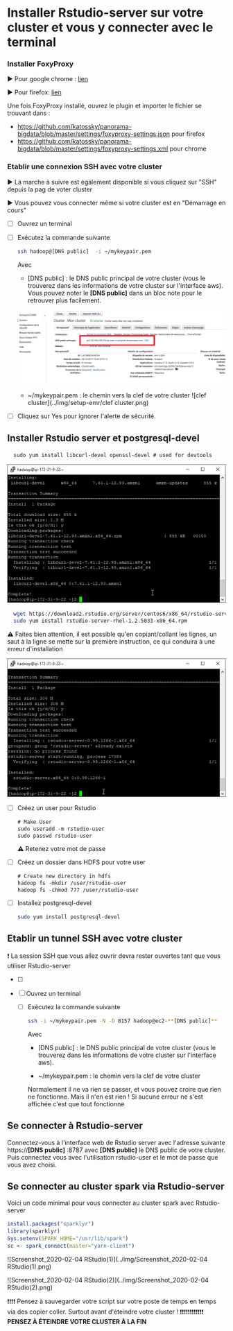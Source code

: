 # Installer Rstudio-server sur votre cluster et vous y connecter avec le terminal

### Installer FoxyProxy

:arrow_forward: Pour google chrome : [lien](https://chrome.google.com/webstore/detail/foxyproxy-standard/gcknhkkoolaabfmlnjonogaaifnjlfnp?hl=fr)

:arrow_forward: ​Pour firefox: [lien](https://addons.mozilla.org/fr/firefox/addon/foxyproxy-standard/)

Une fois FoxyProxy installé, ouvrez le plugin et importer le fichier se trouvant dans :  

- https://github.com/katossky/panorama-bigdata/blob/master/settings/foxyproxy-settings.json pour firefox
- https://github.com/katossky/panorama-bigdata/blob/master/settings/foxyproxy-settings.xml pour chrome

### Etablir une connexion SSH avec votre cluster

:arrow_forward: La marche à suivre est également disponible si vous cliquez sur "SSH" depuis la pag de voter cluster

:arrow_forward: Vous pouvez vous connecter même si votre cluster est en "Démarrage en cours"

  - [ ] Ouvrez un terminal

  - [ ] Exécutez la commande suivante

    ````bash
    ssh hadoop@[DNS public]  -i ~/mykeypair.pem
    ````

    Avec

    - [DNS public] : le DNS public principal de votre cluster (vous le trouverez dans les informations de votre cluster sur l'interface aws). Vous pouvez noter le  **[DNS public]** dans un bloc note pour le retrouver plus facilement.

    ![dns-pubilc](..\img\setup-emr\dns-pubilc.png)

    - ~/mykeypair.pem : le chemin vers la clef de votre cluster
      ![clef cluster](../img/setup-emr/clef cluster.png)

  - [ ] Cliquez sur Yes pour ignorer l'alerte de sécurité.

## Installer Rstudio server et postgresql-devel

````shell
  sudo yum install libcurl-devel openssl-devel # used for devtools
````

![yum install](../img/setup-emr/rstudio_yum_install.png)

````bash
  wget https://download2.rstudio.org/server/centos6/x86_64/rstudio-server-rhel-1.2.5033-x86_64.rpm
  sudo yum install rstudio-server-rhel-1.2.5033-x86_64.rpm
````

:warning: Faites bien attention, il est possible qu'en copiant/collant les lignes, un saut à la ligne se mette sur la première instruction, ce qui conduira à une erreur d'installation

![r server install](../img/setup-emr/rstudio_server_install.png)



- [ ] Créez un user pour Rstudio

  ````shell
  # Make User
  sudo useradd -m rstudio-user
  sudo passwd rstudio-user
  ````

  :warning: Retenez votre mot de passe

- [ ] Créez un dossier dans HDFS pour votre user

  ````shell
  # Create new directory in hdfs
  hadoop fs -mkdir /user/rstudio-user
  hadoop fs -chmod 777 /user/rstudio-user
  ````

- [ ] Installez postgresql-devel

  ````bash
  sudo yum install postgresql-devel
  ````

  

## Etablir un tunnel SSH avec votre cluster

:exclamation: La session SSH que vous allez ouvrir devra rester ouvertes tant que vous utiliser Rstudio-server

  - [ ] 

- [ ] Ouvrez un terminal
  
  - [ ] Exécutez la commande suivante

    ````bash
    ssh -i ~/mykeypair.pem -N -D 8157 hadoop@ec2-**[DNS public]**
    ````

    Avec

    - [DNS public] : le DNS public principal de votre cluster (vous le trouverez dans les informations de votre cluster sur l'interface aws). 

    - ~/mykeypair.pem : le chemin vers la clef de votre cluster

    Normalement il ne va rien se passer, et vous pouvez croire que rien ne fonctionne. Mais il n'en est rien ! Si aucune erreur ne s'est affichée c'est que tout fonctionne

## Se connecter à Rstudio-server

Connectez-vous à l'interface web de Rstudio server avec l'adresse suivante https://**[DNS public]** :8787 avec **[DNS public]** le DNS public de votre cluster. Puis connectez vous avec l'utilisation rstudio-user et le mot de passe que vous avez choisi.

## Se connecter au cluster spark via Rstudio-server

Voici un code minimal pour vous connecter au cluster spark avec Rstudio-server

````R
install.packages("sparklyr")
library(sparklyr)
Sys.setenv(SPARK_HOME="/usr/lib/spark")
sc <- spark_connect(master="yarn-client")
````

![Screenshot_2020-02-04 RStudio(1)](../img/Screenshot_2020-02-04 RStudio(1).png)

![Screenshot_2020-02-04 RStudio(2)](../img/Screenshot_2020-02-04 RStudio(2).png)

:heavy_exclamation_mark::heavy_exclamation_mark::heavy_exclamation_mark::heavy_exclamation_mark: Pensez à sauvegarder votre script sur votre poste de temps en temps via des copier coller. Surtout avant d'éteindre votre cluster ! 
:heavy_exclamation_mark::heavy_exclamation_mark::heavy_exclamation_mark::heavy_exclamation_mark::heavy_exclamation_mark::heavy_exclamation_mark::heavy_exclamation_mark::heavy_exclamation_mark::heavy_exclamation_mark::heavy_exclamation_mark::heavy_exclamation_mark::heavy_exclamation_mark: **PENSEZ À ÉTEINDRE VOTRE CLUSTER À LA FIN**